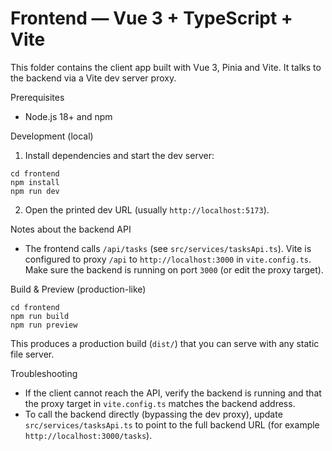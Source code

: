 # Frontend — Vue 3 + TypeScript + Vite

This folder contains the client app built with Vue 3, Pinia and Vite. It talks to the backend via a Vite dev server proxy.

Prerequisites
- Node.js 18+ and npm

Development (local)
1. Install dependencies and start the dev server:

```
cd frontend
npm install
npm run dev
```

2. Open the printed dev URL (usually `http://localhost:5173`).

Notes about the backend API
- The frontend calls `/api/tasks` (see `src/services/tasksApi.ts`). Vite is configured to proxy `/api` to `http://localhost:3000` in `vite.config.ts`. Make sure the backend is running on port `3000` (or edit the proxy target).

Build & Preview (production-like)

```
cd frontend
npm run build
npm run preview
```

This produces a production build (`dist/`) that you can serve with any static file server.

Troubleshooting
- If the client cannot reach the API, verify the backend is running and that the proxy target in `vite.config.ts` matches the backend address.
- To call the backend directly (bypassing the dev proxy), update `src/services/tasksApi.ts` to point to the full backend URL (for example `http://localhost:3000/tasks`).
